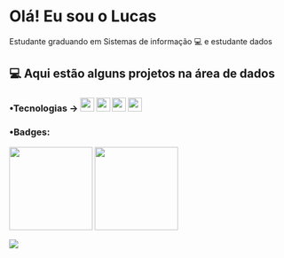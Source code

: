 # Olá! Eu sou o Lucas 
Estudante graduando em Sistemas de informação 💻 e estudante dados

## 💻 Aqui  estão alguns projetos na área de dados
  
### •Tecnologias → <img src="https://cdn.jsdelivr.net/gh/devicons/devicon/icons/python/python-original.svg" width=25px /> <img src="https://cdn.jsdelivr.net/gh/devicons/devicon/icons/mysql/mysql-original-wordmark.svg" width=25px /> <img src="https://cdn.jsdelivr.net/gh/devicons/devicon/icons/pandas/pandas-original-wordmark.svg" width=25px /> <img src="https://cdn.jsdelivr.net/gh/devicons/devicon/icons/jupyter/jupyter-original-wordmark.svg" width=25px />

  
  
 ### •Badges:
<div>
<img src="https://user-images.githubusercontent.com/83434422/168397230-7db90d1d-5998-487c-9fdb-4ae2f5d5706a.png" width="150px" /> <img src="https://user-images.githubusercontent.com/83434422/172680710-97ef966e-bb7a-46ec-86a3-e5c2368586a8.png" width="150px" />
</div>

  <a href="https://www.linkedin.com/in/lucas-souza-296126218/" target="_blank"><img src="https://img.shields.io/badge/-LinkedIn-%230077B5?style=for-the-badge&logo=linkedin&logoColor=white" target="_blank"></a> 
  

